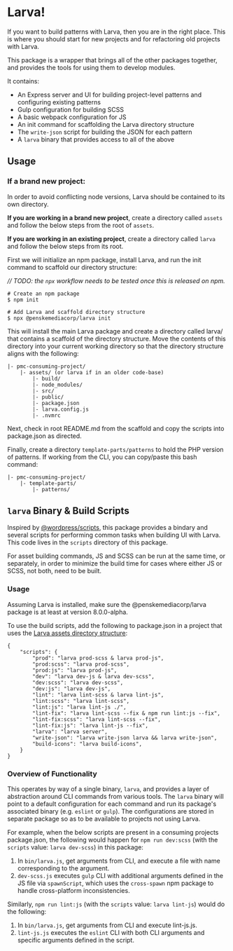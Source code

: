 # Larva!

If you want to build patterns with Larva, then you are in the right place. This is where you should start for new projects and for refactoring old projects with Larva.

This package is a wrapper that brings all of the other packages together, and provides the tools for using them to develop modules. 

It contains: 

* An Express server and UI for building project-level patterns and configuring existing patterns
* Gulp configuration for building SCSS
* A basic webpack configuration for JS
* An init command for scaffolding the Larva directory structure
* The `write-json` script for building the JSON for each pattern
* A `larva` binary that provides access to all of the above

## Usage

### If a brand new project:

In order to avoid conflicting node versions, Larva should be contained to its own directory. 

**If you are working in a brand new project**, create a directory called `assets` and follow the below steps from the root of `assets`.

**If you are working in an existing project**, create a directory called `larva` and follow the below steps from its root.

First we will initialize an npm package, install Larva, and run the init command to scaffold our directory structure:

_// TODO: the `npx` workflow needs to be tested once this is released on npm._

```
# Create an npm package
$ npm init

# Add Larva and scaffold directory structure
$ npx @penskemediacorp/larva init
```

This will install the main Larva package and create a directory called larva/ that contains a scaffold of the directory structure. Move the contents of this directory into your current working directory so that the directory structure aligns with the following:

```
|- pmc-consuming-project/
	|- assets/ (or larva if in an older code-base)
		|- build/
		|- node_modules/
		|- src/
		|- public/
		|- package.json
		|- larva.config.js
		|- .nvmrc
```

Next, check in root README.md from the scaffold and copy the scripts into package.json as directed.

Finally, create a directory `template-parts/patterns` to hold the PHP version of patterns. If working from the CLI, you can copy/paste this bash command:

```
|- pmc-consuming-project/
	|- template-parts/
		|- patterns/
```

## `larva` Binary & Build Scripts

Inspired by [@wordpress/scripts](https://github.com/WordPress/gutenberg/tree/master/packages/scripts), this package provides a bindary and several scripts for performing common tasks when building UI with Larva. This code lives in the `scripts` directory of this package.

For asset building commands, JS and SCSS can be run at the same time, or separately, in order to minimize the build time for cases where either JS or SCSS, not both, need to be built.

### Usage

Assuming Larva is installed, make sure the @penskemediacorp/larva package is at least at version 8.0.0-alpha.

To use the build scripts, add the following to package.json in a project that uses the [Larva assets directory structure](https://github.com/penske-media-corp/pmc-larva/tree/master/packages/larva#usage):

```
{
	"scripts": {
		"prod": "larva prod-scss & larva prod-js",
		"prod:scss": "larva prod-scss",
		"prod:js": "larva prod-js",
		"dev": "larva dev-js & larva dev-scss",
		"dev:scss": "larva dev-scss",
		"dev:js": "larva dev-js",
		"lint": "larva lint-scss & larva lint-js",
		"lint:scss": "larva lint-scss",
		"lint:js": "larva lint-js ./",
		"lint-fix": "larva lint-scss --fix & npm run lint:js --fix",
		"lint-fix:scss": "larva lint-scss --fix",
		"lint-fix:js": "larva lint-js --fix",
		"larva": "larva server",
		"write-json": "larva write-json larva && larva write-json",
		"build-icons": "larva build-icons",
	}
}
```

### Overview of Functionality

This operates by way of a single binary, `larva`, and provides a layer of abstraction around CLI commands from various tools. The `larva` binary will point to a default configuration for each command and run its package's associated binary (e.g. `eslint` or `gulp`). The configurations are stored in separate package so as to be available to projects not using Larva.

For example, when the below scripts are present in a consuming projects package.json, the following would happen for `npm run dev:scss` (with the `scripts` value: `larva dev-scss`) in this package:
1. In `bin/larva.js`, get arguments from CLI, and execute a file with name corresponding to the argument.
2. `dev-scss.js` executes `gulp` CLI with additional arguments defined in the JS file via `spawnScript`, which uses the `cross-spawn` npm package to handle cross-platform inconsistencies.

Similarly, `npm run lint:js` (with the `scripts` value: `larva lint-js`) would do the following:
1. In `bin/larva.js`, get arguments from CLI and execute lint-js.js.
2. `lint-js.js` executes the `eslint` CLI with both CLI arguments and specific arguments defined in the script.
